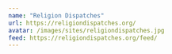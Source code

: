 ```yaml
---
name: "Religion Dispatches"
url: https://religiondispatches.org/
avatar: /images/sites/religiondispatches.jpg
feed: https://religiondispatches.org/feed/
---
```


